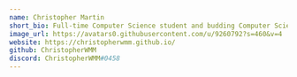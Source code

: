 ```yaml
---
name: Christopher Martin
short_bio: Full-time Computer Science student and budding Computer Science educator. 😁
image_url: https://avatars0.githubusercontent.com/u/9260792?s=460&v=4
website: https://christopherwmm.github.io/
github: ChristopherWMM
discord: ChristopherWMM#0458
---
```

